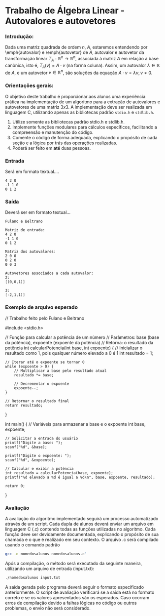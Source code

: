 # Trabalho de Álgebra Linear - Autovalores e autovetores

### Introdução: 

Dada uma matriz quadrada de ordem $n$, $A$, estaremos entendendo por \emph{autovalor} e \emph{autovetor} de $A$, autovalor e autovetor da transformação linear $T_A:\mathbb{R}^n \rightarrow \mathbb{R}^n$, associada à matriz $A$ em relação à base canônica, isto é, $T_A (v) = A \cdot v$ (na forma coluna). Assim, um autovalor $\lambda \in \mathbb{R}$ de $A$, e um autovetor $v \in \mathbb{R}^n$, são soluções da equação $A \cdot v = \lambda v, v \neq 0$.


### Orientações gerais:
O objetivo deste trabalho é proporcionar aos alunos uma experiência prática na implementação de um algoritmo para a extração de autovalores e autovetores de uma matriz $3x3$. A implementação deve ser realizada em linguagem C, utilizando apenas as bibliotecas padrão `stdio.h` e `stdlib.h`.

1. Utilize somente as bibliotecas padrão stdio.h e stdlib.h.
2. Implemente funções modulares para cálculos específicos, facilitando a compreensão e manutenção do código.
3. Comente o código de forma adequada, explicando o propósito de cada seção e a lógica por trás das operações realizadas.
4. Poderá ser feito em **até** duas pessoas.


### Entrada
Será em formato textual....
```
4 2 0
-1 1 0
0 1 2
```

### Saída
Deverá ser em formato textual...

```
Fulano e Beltrano

Matriz de entrada:
4 2 0
-1 1 0
0 1 2

Matriz dos autovalores:
2 0 0
0 2 0
0 0 3

Autovetores associados a cada autovalor:
2:
[(0,0,1)]

3:
[-2,1,1)]
```
### Exemplo de arquivo esperado
// Trabalho feito pelo Fulano e Beltrano

#include <stdio.h>

// Função para calcular a potência de um número
// Parâmetros: base (base da potência), expoente (expoente da potência)
// Retorna: o resultado da potência
int calcularPotencia(int base, int expoente) {
    // Inicializar o resultado como 1, pois qualquer número elevado a 0 é 1
    int resultado = 1;

    // Iterar até o expoente se tornar 0
    while (expoente > 0) {
        // Multiplicar a base pelo resultado atual
        resultado *= base;

        // Decrementar o expoente
        expoente--;
    }

    // Retornar o resultado final
    return resultado;
}

int main() {
    // Variáveis para armazenar a base e o expoente
    int base, expoente;

    // Solicitar a entrada do usuário
    printf("Digite a base: ");
    scanf("%d", &base);

    printf("Digite o expoente: ");
    scanf("%d", &expoente);

    // Calcular e exibir a potência
    int resultado = calcularPotencia(base, expoente);
    printf("%d elevado a %d é igual a %d\n", base, expoente, resultado);

    return 0;
}


### Avaliação
A avaliação do algoritmo implementado seguirá um processo automatizado através de um script. Cada dupla de alunos deverá enviar um arquivo em linguagem C (.c) contendo todas as funções utilizadas no algoritmo. Cada função deve ser devidamente documentada, explicando o propósito de sua chamada e o que é realizado em seu contexto. O arquivo .c será compilado usando o comando padrão 

```bash
gcc -o nomedosalunos nomedosalunos.c'
```

Após a compilação, o método será executado da seguinte maneira, utilizando um arquivo de entrada (input.txt):
```bash
./nomedosalunos input.txt
```

A saída gerada pelo programa deverá seguir o formato especificado anteriormente. O script de avaliação verificará se a saída está no formato correto e se os valores apresentados são os esperados.
Caso ocorram erros de compilação devido a falhas lógicas no código ou outros problemas, o envio não será considerado.

